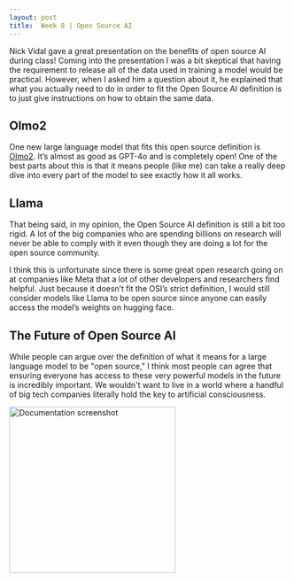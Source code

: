```yaml
---
layout: post
title:  Week 8 | Open Source AI
---
```


Nick Vidal gave a great presentation on the benefits of open source AI during class! Coming into the presentation I was a bit skeptical that having the requirement to release all of the data used in training a model would be practical. However, when I asked him a question about it, he explained that what you actually need to do in order to fit the Open Source AI definition is to just give instructions on how to obtain the same data.

<!--more-->

## Olmo2

One new large language model that fits this open source definition is [Olmo2](https://allenai.org/blog/olmo2). It’s almost as good as GPT-4o and is completely open! One of the best parts about this is that it means people (like me) can take a really deep dive into every part of the model to see exactly how it all works.

## Llama

That being said, in my opinion, the Open Source AI definition is still a bit too rigid. A lot of the big companies who are spending billions on research will never be able to comply with it even though they are doing a lot for the open source community.

I think this is unfortunate since there is some great open research going on at companies like Meta that a lot of other developers and researchers find helpful. Just because it doesn’t fit the OSI’s strict definition, I would still consider models like Llama to be open source since anyone can easily access the model’s weights on hugging face. 

## The Future of Open Source AI

While people can argue over the definition of what it means for a large language model to be "open source," I think most people can agree that ensuring everyone has access to these very powerful models in the future is incredibly important. We wouldn't want to live in a world where a handful of big tech companies literally hold the key to artificial consciousness.

<img width="300" src="/jpjacobpadilla-weekly/images/week8-ossi.webp" alt="Documentation screenshot">
